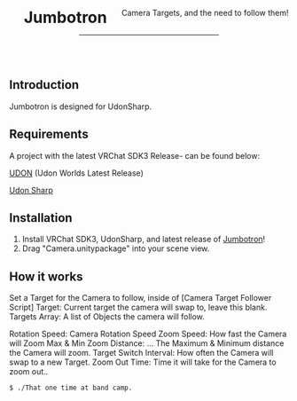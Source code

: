 <div align="center">
    <div class="header">
        <p>
            <h1 style="display:inline;text-size:24px;"> Jumbotron</h2>
            <span style="float:right">Camera Targets, and the need to follow them!</span>
        </p>
    </div>
    <!-- build status badges here thanks -->
    <hr style="width:50%" />
    <br />
    <br />
</div>

## Introduction

Jumbotron is designed for UdonSharp.

## Requirements
A project with the latest VRChat SDK3 Release- can be found below:

[UDON](https://vrchat.com/home/download) (Udon Worlds Latest Release)

[Udon Sharp](https://github.com/vrchat-community/UdonSharp/releases/tag/v0.20.3)

## Installation

1. Install VRChat SDK3, UdonSharp, and latest release of [Jumbotron](https://github.com/itsKatVR/jumbotron/releases)!
2. Drag "Camera.unitypackage" into your scene view.

## How it works
Set a Target for the Camera to follow, inside of [Camera Target Follower Script]
Target: Current target the camera will swap to, leave this blank.
Targets Array: A list of Objects the camera will follow.

Rotation Speed: Camera Rotation Speed
Zoom Speed: How fast the Camera will Zoom
Max & Min Zoom Distance: ... The Maximum & Minimum distance the Camera will zoom.
Target Switch Interval: How often the Camera will swap to a new Target.
Zoom Out Time: Time it will take for the Camera to zoom out..
```
$ ./That one time at band camp.
```
